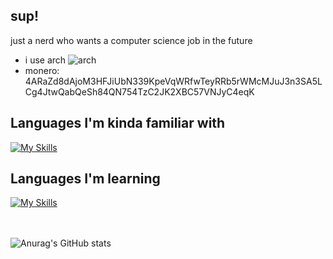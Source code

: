 ## sup!

just a nerd who wants a computer science job in the future

- i use arch ![arch](https://www.archlinux.org/logos/archlinux-icon-crystal-16.svg)
- monero: 4ARaZd8dAjoM3HFJiUbN339KpeVqWRfwTeyRRb5rWMcMJuJ3n3SA5LCg4JtwQabQeSh84QN754TzC2JK2XBC57VNJyC4eqK

## Languages I'm kinda familiar with

[![My Skills](https://skillicons.dev/icons?i=bash,py,html,css)](https://skillicons.dev)

## Languages I'm learning

[![My Skills](https://skillicons.dev/icons?i=cpp)](https://skillicons.dev)

<br></br>
![Anurag's GitHub stats](https://github-readme-stats.vercel.app/api?username=jules-party&show_icons=true&theme=dark)
